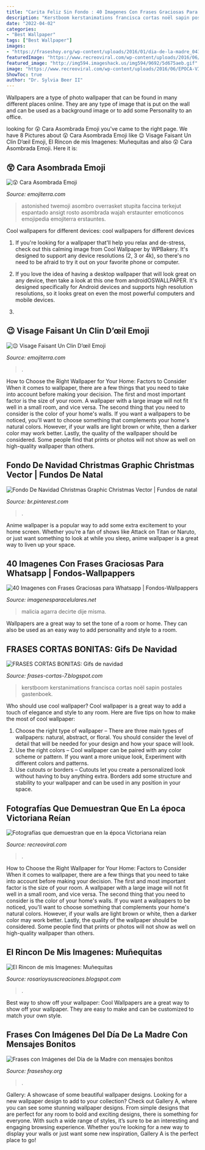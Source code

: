 ```yaml
---
title: "Carita Feliz Sin Fondo : 40 Imagenes Con Frases Graciosas Para Whatsapp"
description: "Kerstboom kerstanimations francisca cortas noël sapin postales gastenboek"
date: "2022-04-02"
categories:
- "Best Wallpaper"
tags: ["Best Wallpaper"]
images:
- "https://fraseshoy.org/wp-content/uploads/2016/01/dia-de-la-madre_041.jpg"
featuredImage: "https://www.recreoviral.com/wp-content/uploads/2016/06/EPOCA-VICTORIANA-9.jpg"
featured_image: "http://img594.imageshack.us/img594/9692/5d675aeb.gif"
image: "https://www.recreoviral.com/wp-content/uploads/2016/06/EPOCA-VICTORIANA-9.jpg"
ShowToc: true
author: "Dr. Sylvia Beer II"
---
```





Wallpapers are a type of photo wallpaper that can be found in many different places online. They are any type of image that is put on the wall and can be used as a background image or to add some Personality to an office.

	

		
looking for 😲 Cara Asombrada Emoji you've came to the right page. We have 8 Pictures about 😲 Cara Asombrada Emoji like 😉 Visage Faisant Un Clin D’œil Emoji, El Rincon de mis Imagenes: Muñequitas and also 😲 Cara Asombrada Emoji. Here it is:
		
    
## 😲 Cara Asombrada Emoji

<img loading=lazy src="https://images.emojiterra.com/twitter/512px/1f632.png" onerror="this.onerror=null;this.src='https://tse3.mm.bing.net/th?id=OIP.utgk58u8-Cxt7keOxTIPagHaHa&amp;pid=15.1';" alt="😲 Cara Asombrada Emoji">

_Source: emojiterra.com_

>astonished twemoji asombro overrasket stupita faccina terkejut espantado ansigt rosto asombrada wajah erstaunter emoticonos emojipedia emojiterra erstauntes. 

	

Cool wallpapers for different devices:
cool wallpapers for different devices 

1. If you're looking for a wallpaper that'll help you relax and de-stress, check out this calming image from Cool Wallpaper by WPBakery. It's designed to support any device resolutions (2, 3 or 4k), so there's no need to be afraid to try it out on your favorite phone or computer.

2. If you love the idea of having a desktop wallpaper that will look great on any device, then take a look at this one from androidOSWALLPAPER. It's designed specifically for Android devices and supports high resolution resolutions, so it looks great on even the most powerful computers and mobile devices.

3.

    
## 😉 Visage Faisant Un Clin D’œil Emoji

<img loading=lazy src="https://images.emojiterra.com/google/android-10/512px/1f609.png" onerror="this.onerror=null;this.src='https://tse3.mm.bing.net/th?id=OIP.E7KDpUtmFM-oxHVjmQLLNAHaHa&amp;pid=15.1';" alt="😉 Visage Faisant Un Clin D’œil Emoji">

_Source: emojiterra.com_

>. 

	

How to Choose the Right Wallpaper for Your Home: Factors to Consider
When it comes to wallpaper, there are a few things that you need to take into account before making your decision. The first and most important factor is the size of your room. A wallpaper with a large image will not fit well in a small room, and vice versa. 
The second thing that you need to consider is the color of your home's walls. If you want a wallpapers to be noticed, you'll want to choose something that complements your home's natural colors. However, if your walls are light brown or white, then a darker color may work better. 
Lastly, the quality of the wallpaper should be considered. Some people find that prints or photos will not show as well on high-quality wallpaper than others.

    
## Fondo De Navidad Christmas Graphic Christmas Vector | Fundos De Natal

<img loading=lazy src="https://i.pinimg.com/736x/1a/f9/eb/1af9ebd8c8a5b025c863fa08faf89961.jpg" onerror="this.onerror=null;this.src='https://tse2.mm.bing.net/th?id=OIP.Fc0xEjEHgQZVQdmQwi_Y3wHaHa&amp;pid=15.1';" alt="Fondo De Navidad Christmas Graphic Christmas Vector | Fundos de natal">

_Source: br.pinterest.com_

>. 

	

Anime wallpaper is a popular way to add some extra excitement to your home screen. Whether you’re a fan of shows like Attack on Titan or Naruto, or just want something to look at while you sleep, anime wallpaper is a great way to liven up your space.

    
## 40 Imagenes Con Frases Graciosas Para Whatsapp | Fondos-Wallpappers

<img loading=lazy src="http://imagenesparacelulares.net/wp-content/uploads/2016/02/imagenesconfrasesmuygraciosas41.png" onerror="this.onerror=null;this.src='https://tse3.mm.bing.net/th?id=OIP._sVSGAZi9ASyxATL3c3i3AHaHa&amp;pid=15.1';" alt="40 Imagenes con Frases Graciosas para Whatsapp | Fondos-Wallpappers">

_Source: imagenesparacelulares.net_

>malicia agarra decirte dije misma. 

	

Wallpapers are a great way to set the tone of a room or home. They can also be used as an easy way to add personality and style to a room.

    
## FRASES CORTAS BONITAS: Gifs De Navidad

<img loading=lazy src="https://3.bp.blogspot.com/-ip9Qy_pYULA/UNR7lUyH2UI/AAAAAAAAEMo/CmgoL4IW57o/s1600/gif-arbol-navidad.gif" onerror="this.onerror=null;this.src='https://tse1.mm.bing.net/th?id=OIP.Aaxv4FmFqGRtn70PZTYruQHaLq&amp;pid=15.1';" alt="FRASES CORTAS BONITAS: Gifs de navidad">

_Source: frases-cortas-7.blogspot.com_

>kerstboom kerstanimations francisca cortas noël sapin postales gastenboek. 

	

Who should use cool wallpaper?
Cool wallpaper is a great way to add a touch of elegance and style to any room. Here are five tips on how to make the most of cool wallpaper: 
1) Choose the right type of wallpaper – There are three main types of wallpapers: natural, abstract, or floral. You should consider the level of detail that will be needed for your design and how your space will look. 
2) Use the right colors – Cool wallpaper can be paired with any color scheme or pattern. If you want a more unique look, Experiment with different colors and patterns. 
3) Use cutouts or borders – Cutouts let you create a personalized look without having to buy anything extra. Borders add some structure and stability to your wallpaper and can be used in any position in your space.

    
## Fotografías Que Demuestran Que En La época Victoriana Reían

<img loading=lazy src="https://www.recreoviral.com/wp-content/uploads/2016/06/EPOCA-VICTORIANA-9.jpg" onerror="this.onerror=null;this.src='https://tse1.mm.bing.net/th?id=OIP.XJFlcChlh3mpOQHWW5yZXAHaKQ&amp;pid=15.1';" alt="Fotografías que demuestran que en la época Victoriana reían">

_Source: recreoviral.com_

>. 

	

How to Choose the Right Wallpaper for Your Home: Factors to Consider
When it comes to wallpaper, there are a few things that you need to take into account before making your decision. The first and most important factor is the size of your room. A wallpaper with a large image will not fit well in a small room, and vice versa. 
The second thing that you need to consider is the color of your home's walls. If you want a wallpapers to be noticed, you'll want to choose something that complements your home's natural colors. However, if your walls are light brown or white, then a darker color may work better. 
Lastly, the quality of the wallpaper should be considered. Some people find that prints or photos will not show as well on high-quality wallpaper than others.

    
## El Rincon De Mis Imagenes: Muñequitas

<img loading=lazy src="http://img594.imageshack.us/img594/9692/5d675aeb.gif" onerror="this.onerror=null;this.src='https://tse1.mm.bing.net/th?id=OIP.JUtXLypGNDQJR0UC02QjxAHaLH&amp;pid=15.1';" alt="El Rincon de mis Imagenes: Muñequitas">

_Source: rosarioysuscreaciones.blogspot.com_

>. 

	

Best way to show off your wallpaper:
Cool Wallpapers are a great way to show off your wallpaper. They are easy to make and can be customized to match your own style.

    
## Frases Con Imágenes Del Día De La Madre Con Mensajes Bonitos

<img loading=lazy src="https://fraseshoy.org/wp-content/uploads/2016/01/dia-de-la-madre_041.jpg" onerror="this.onerror=null;this.src='https://tse2.mm.bing.net/th?id=OIP.LcLVL2kgldp0karzG9YE2AHaE8&amp;pid=15.1';" alt="Frases con Imágenes del Día de la Madre con mensajes bonitos">

_Source: fraseshoy.org_

>. 

	

Gallery: A showcase of some beautiful wallpaper designs.
Looking for a new wallpaper design to add to your collection? Check out Gallery A, where you can see some stunning wallpaper designs. From simple designs that are perfect for any room to bold and exciting designs, there is something for everyone. With such a wide range of styles, it’s sure to be an interesting and engaging browsing experience. Whether you’re looking for a new way to display your walls or just want some new inspiration, Gallery A is the perfect place to go!





	
	
